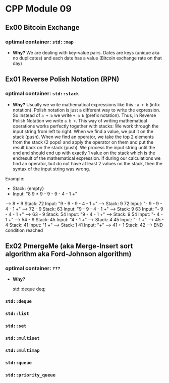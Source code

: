 
# CPP Module 09

## Ex00 Bitcoin Exchange
### optimal container:  `std::map`
- **Why?** We are dealing with key-value pairs. Dates are keys (unique aka no duplicates) and each date has a value (Bitcoin exchange rate on that day)

## Ex01 Reverse Polish Notation (RPN)
### optimal container:  `std::stack`
- **Why?** Usually we write mathematical expressions like this : ```a + b``` (infix notation). Polish notation is just a different way to write the expression. So instead of ```a + b``` we write ```+ a b``` (prefix notation). Thus, in Reverse Polish Notation we write ```a b +```. This way of writing mathematical operations works perfectly together with stacks:
We work through the input string from left to right. When we find a value, we put it on the stack (push). When we find an operator, we take the top 2 elements from the stack (2 pops) and apply the operator on them and put the result back on the stack (push). We process the input string until the end and should end up with exactly 1 value on the stack which is the endresult of the mathematical expression. If during our calculations we find an operator, but do not have at least 2 values on the stack, then the syntax of the input string was wrong.

Example:

- Stack: {empty}
- Input: "8 9 * 9 - 9 - 9 - 4 - 1 +"

--> 8 * 9
Stack: 72
Input: "9 - 9 - 9 - 4 - 1 +"
-->
Stack: 9 72
Input: "- 9 - 9 - 4 - 1 +"
--> 72 - 9
Stack: 63
Input: "9 - 9 - 4 - 1 +"
-->
Stack: 9 63
Input: "- 9 - 4 - 1 +"
--> 63 - 9
Stack: 54
Input: "9 - 4 - 1 +"
-->
Stack: 9 54
Input: "- 4 - 1 +"
--> 54 - 9
Stack: 45
Input: "4 - 1 +"
-->
Stack: 4 45
Input: "- 1 +"
--> 45 - 4
Stack: 41
Input: "1 +"
-->
Stack: 1 41
Input: "+"
--> 41 + 1
Stack: 42 --> END condition reached

## Ex02 PmergeMe (aka Merge-Insert sort algorithm aka Ford-Johnson algorithm)
### optimal container:  `???`
- **Why?**

    std::deque<int> deq;
### `std::deque`
### `std::list`
### `std::set`
### `std::multiset`
### `std::multimap`
### `std::queue`
### `std::priority_queue`
